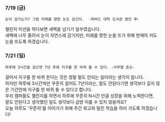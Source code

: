 ### 7/19 (금)
`눈이 감기는가? 그럼 미래를 향한 눈도 감긴다.  -하버드 대학 도서관 명언 中-`

챌린지 미션을 하다보면 새벽을 넘기기 일쑤였습니다.<br>
새벽에 너무 졸려서 눈이 자연스레 감기지만, 미래를 향한 눈을 뜨기 위해 현재의 저도 눈을 뜨도록 하겠습니다.

### 7/21 (일)
`하루에 3시간을 걸으면 7년 후에 지구를 한 바퀴 돌 수 있다. -사무엘 존슨-`

걸어서 지구를 한 바퀴 돈다는 것은 정말 말도 안되는 일이라는 생각이 듭니다.<br>
하지만 하루에 3시간씩만 꾸준히 걸어도 7년이라는, 말도 안된다기엔 생각보다 길지 않은 기간안에 지구를 한 바퀴 돌 수 있다고 합니다.<br>
우리 캠퍼들도 챌린지를 하면서 하루에 꾸준히 N시간 만큼 성장을 위해 노력한다면,<br>말도 안된다고 생각했던 일도 생각보다 금방 이룰 수 있지 않을까요?<br>
오늘 하루도 '꾸준히'를 이어가기 위해 주간 회고와 밀린 학습을 하러 가도록 하겠습니다!
